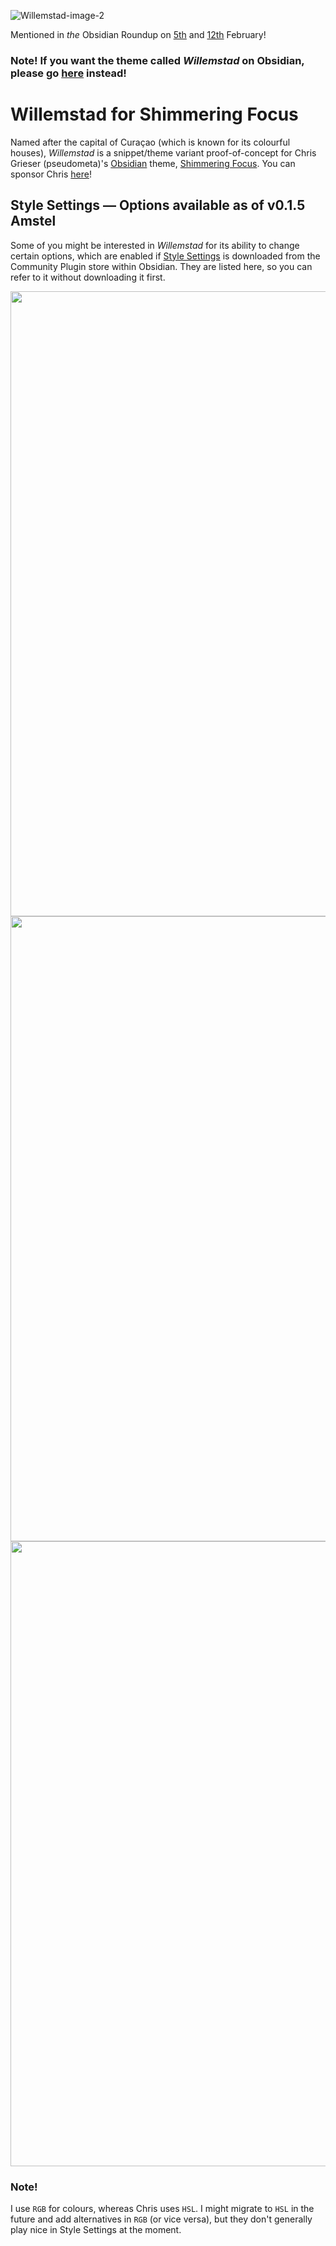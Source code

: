 ![Willemstad-image-2](https://user-images.githubusercontent.com/43155211/152624354-7b0b5a28-2e9f-4218-8bc0-fccf79ce7135.png)

Mentioned in _the_ Obsidian Roundup on [5th](https://www.obsidianroundup.org/2022-02-05/) and [12th](https://www.obsidianroundup.org/2022-02-12/) February!
### Note! If you want the theme called _Willemstad_ on Obsidian, please go [here](https://github.com/tingmelvin/willemstad-x) instead!

# Willemstad for Shimmering Focus
Named after the capital of Curaçao (which is known for its colourful houses), _Willemstad_ is a snippet/theme variant proof-of-concept for Chris Grieser (pseudometa)'s [Obsidian](https://obsidian.md/) theme, [Shimmering Focus](https://github.com/chrisgrieser/shimmering-focus). You can sponsor Chris [here](https://ko-fi.com/pseudometa)!


## Style Settings — Options available as of v0.1.5 Amstel
Some of you might be interested in _Willemstad_ for its ability to change certain options, which are enabled if [Style Settings](https://github.com/mgmeyers/obsidian-style-settings) is downloaded from the Community Plugin store within Obsidian. They are listed here, so you can refer to it without downloading it first.

<p align="center">
<img src="https://user-images.githubusercontent.com/43155211/152614965-d6e798b4-42f5-4965-9ebf-272d0d885fcf.png" width="1000">
  
<img src="https://user-images.githubusercontent.com/43155211/152614996-3749320b-c1a4-4782-a66f-96873cf25cf4.png" width="1000">
  
<img src="https://user-images.githubusercontent.com/43155211/152615015-ba62ef07-01e8-4a05-93b9-e61bf1f9ef95.png" width="1000">
</p>

### Note!
I use `RGB` for colours, whereas Chris uses `HSL`. I might migrate to `HSL` in the future and add alternatives in `RGB` (or vice versa), but they don't generally play nice in Style Settings at the moment.
